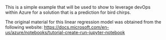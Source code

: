 This is a simple example that will be used to show to leverage devOps within Azure for a solution that is a prediction for bird chirps.

The original material for this linear regression model was obtained from the following website:
https://docs.microsoft.com/en-us/azure/notebooks/tutorial-create-run-jupyter-notebook
